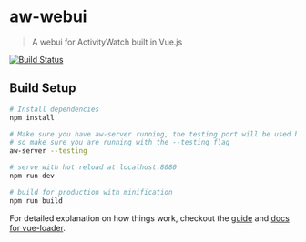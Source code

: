 # aw-webui

> A webui for ActivityWatch built in Vue.js

[![Build Status](https://travis-ci.org/ActivityWatch/aw-webui.svg?branch=master)](https://travis-ci.org/ActivityWatch/aw-webui)

## Build Setup

``` bash
# Install dependencies
npm install

# Make sure you have aw-server running, the testing port will be used by default
# so make sure you are running with the --testing flag
aw-server --testing

# serve with hot reload at localhost:8080
npm run dev

# build for production with minification
npm run build
```

For detailed explanation on how things work, checkout the [guide](http://vuejs-templates.github.io/webpack/) and [docs for vue-loader](http://vuejs.github.io/vue-loader).
